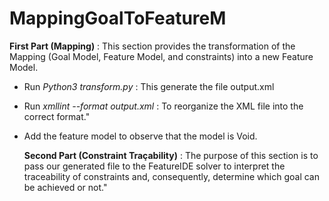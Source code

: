# MappingGoalToFeatureM
**First Part (Mapping)** : This section provides the transformation of the Mapping (Goal Model, Feature Model, and constraints) into a new Feature Model.
- Run _Python3 transform.py_ : This generate the file output.xml
- Run _xmllint --format output.xml_ : To reorganize the XML file into the correct format."
- Add the feature model to observe that the model is Void.

  **Second Part (Constraint Traçability)** : The purpose of this section is to pass our generated file to the FeatureIDE solver to interpret the traceability of constraints and, consequently, determine which goal can be achieved or not."
  
